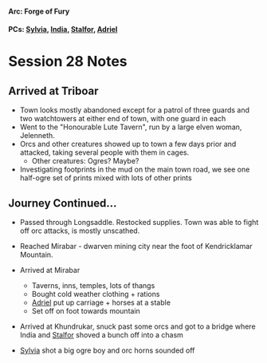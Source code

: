 #### Arc: Forge of Fury
#### PCs: [Sylvia](PCs/Past/Sylvia.md), [India](PCs/Current/India.md), [Stalfor](PCs/Current/Stalfor.md), [Adriel](PCs/Current/Adriel.md)

# Session 28 Notes
## Arrived at Triboar
- Town looks mostly abandoned except for a patrol of three guards and two watchtowers at either end of town, with one guard in each
- Went to the "Honourable Lute Tavern", run by a large elven woman, Jelenneth.
- Orcs and other creatures showed up to town a few days prior and attacked, taking several people with them in cages.
	- Other creatures: Ogres? Maybe?
- Investigating footprints in the mud on the main town road, we see one half-ogre set of prints mixed with lots of other prints

## Journey Continued...
- Passed through Longsaddle. Restocked supplies. Town was able to fight off orc attacks, is mostly unscathed.
- Reached Mirabar - dwarven mining city near the foot of Kendricklamar Mountain.
- Arrived at Mirabar
	- Taverns, inns, temples, lots of thangs
	- Bought cold weather clothing + rations
	- [Adriel](PCs/Current/Adriel.md) put up carriage + horses at a stable
	- Set off on foot towards mountain

- Arrived at Khundrukar, snuck past some orcs and got to a bridge where India and [Stalfor](PCs/Current/Stalfor.md) shoved a bunch off into a chasm
- [Sylvia](PCs/Past/Sylvia.md) shot a big ogre boy and orc horns sounded off